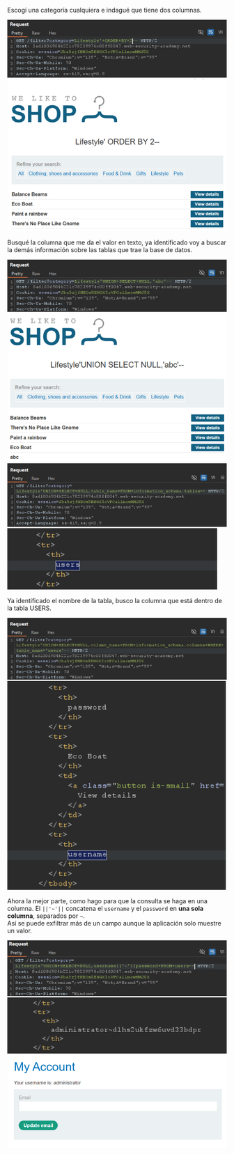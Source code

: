 Escogí una categoría cualquiera e indagué que tiene dos columnas.

![alt text](/image/01.Valores_UnaColumna.png)
![alt text](/image/02.Valores_UnaColumna.png)

Busqué la columna que me da el valor en texto, ya identificado voy a buscar la demás información sobre las tablas que trae la base de datos.

![alt text](/image/03.Valores_UnaColumna.png)
![alt text](/image/04.Valores_UnaColumna.png)
![alt text](/image/05.Valores_UnaColumna.png)
![alt text](/image/06.Valores_UnaColumna.png)

Ya identificado el nombre de la tabla, busco la columna que está dentro de la tabla USERS.

![alt text](/image/07.Valores_UnaColumna.png)
![alt text](/image/08.Valores_UnaColumna.png)

Ahora la mejor parte, como hago para que la consulta se haga en una columna.
El `||'~'||` concatena el `username` y el `password` en **una sola columna**, separados por `~`.  
Así se puede exfiltrar más de un campo aunque la aplicación solo muestre un valor.

![alt text](/image/09.Valores_UnaColumna.png)
![alt text](/image/10.Valores_UnaColumna.png)
![alt text](/image/11.Valores_UnaColumna.png)
